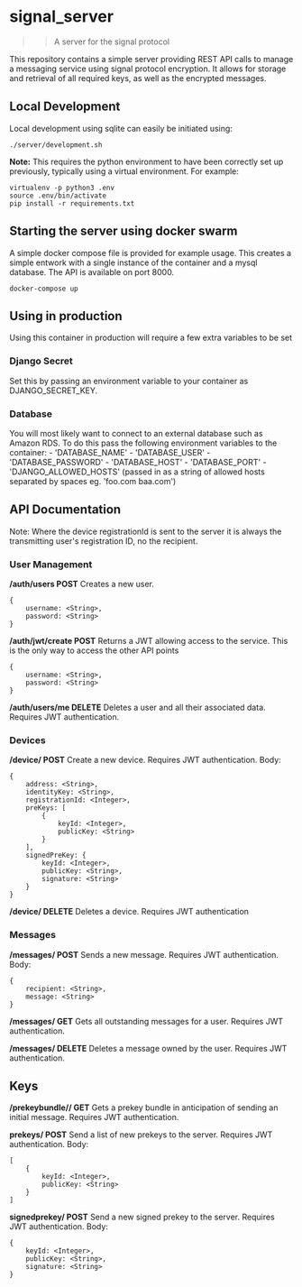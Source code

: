 # signal_server
>> A server for the signal protocol

This repository contains a simple server providing REST API calls to manage a messaging service using signal protocol encryption. It allows for storage and retrieval of all required keys, as well as the encrypted messages.

## Local Development
Local development using sqlite can easily be initiated using:
```
./server/development.sh
```

**Note:** This requires the python environment to have been correctly set up previously, typically using a virtual environment. For example:
```
virtualenv -p python3 .env
source .env/bin/activate
pip install -r requirements.txt
```

## Starting the server using docker swarm
A simple docker compose file is provided for example usage. This creates a simple entwork with a single instance of the container and a mysql database. The API is available on port 8000.
```
docker-compose up
```

## Using in production
Using this container in production will require a few extra variables to be set

### Django Secret
Set this by passing an environment variable to your container as DJANGO_SECRET_KEY.

### Database
You will most likely want to connect to an external database such as Amazon RDS. To do this pass the following environment variables to the container:
    - 'DATABASE_NAME'
    - 'DATABASE_USER'
    - 'DATABASE_PASSWORD'
    - 'DATABASE_HOST'
    - 'DATABASE_PORT'
    - 'DJANGO_ALLOWED_HOSTS' (passed in as a string of allowed hosts separated by spaces eg. 'foo.com baa.com')

## API Documentation

Note: Where the device registrationId is sent to the server it is always the transmitting user's registration ID, no the recipient.

### User Management

**/auth/users POST**
Creates a new user.
```
{
    username: <String>,
    password: <String>
}
```

**/auth/jwt/create POST**
Returns a JWT allowing access to the service. This is the only way to access the other API points
```
{
    username: <String>,
    password: <String>
}
```

**/auth/users/me DELETE**
Deletes a user and all their associated data. Requires JWT authentication.

### Devices

**/device/<deviceRegistrationID> POST**
Create a new device. Requires JWT authentication.
Body:
```
{
	address: <String>,
	identityKey: <String>,
	registrationId: <Integer>,
	preKeys: [
		{
			keyId: <Integer>,
			publicKey: <String>
		}
	],
	signedPreKey: {
		keyId: <Integer>,
		publicKey: <String>,
		signature: <String>
	}
}
```

**/device/<deviceRegistrationID> DELETE**
Deletes a device. Requires JWT authentication


### Messages

**/messages/<deviceRegistrationID> POST**
Sends a new message. Requires JWT authentication.
Body:
```
{
	recipient: <String>,
	message: <String>
}
```

**/messages/<deviceRegistrationID> GET**
Gets all outstanding messages for a user. Requires JWT authentication.

**/messages/<deviceRegistrationID> DELETE**
Deletes a message owned by the user. Requires JWT authentication.

## Keys

**/prekeybundle/<recipientUsername>/<deviceRegistrationID> GET**
Gets a prekey bundle in anticipation of sending an initial message. Requires JWT authentication.

**prekeys/<deviceRegistrationID> POST**
Send a list of new prekeys to the server. Requires JWT authentication.
Body:
```
[
	{
		keyId: <Integer>,
		publicKey: <String>
	}
]
```

**signedprekey/<deviceRegistrationID> POST**
Send a new signed prekey to the server. Requires JWT authentication.
Body:
```
{
	keyId: <Integer>,
	publicKey: <String>,
	signature: <String>
}
```


